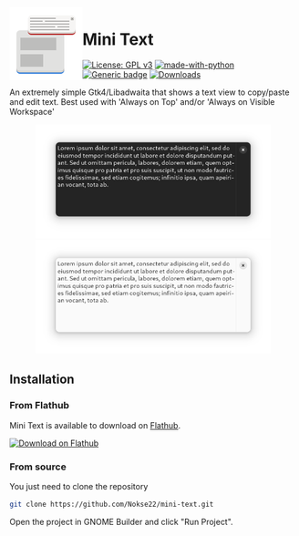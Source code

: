 <img height="128" src="data/icons/hicolor/scalable/apps/io.github.nokse22.minitext.svg" align="left"/> 
  
 # Mini Text 
  [![License: GPL v3](https://img.shields.io/badge/License-GPLv3-blue.svg)](https://www.gnu.org/licenses/gpl-3.0)
  [![made-with-python](https://img.shields.io/badge/Made%20with-Python-ff7b3f.svg)](https://www.python.org/)
  [![Generic badge](https://img.shields.io/badge/Version-v0.1.4-green.svg)](https://shields.io/)
  [![Downloads](https://img.shields.io/badge/dynamic/json?color=brightgreen&label=Flathub%20Downloads&query=%24.installs_total&url=https%3A%2F%2Fflathub.org%2Fapi%2Fv2%2Fstats%2Fio.github.nokse22.minitext)](https://flathub.org/apps/details/io.github.nokse22.minitext)

  
<p>
An extremely simple Gtk4/Libadwaita that shows a text view to copy/paste and edit text. Best used with 'Always on Top' and/or 'Always on Visible Workspace'
  </p>
  <div align="center">
  <img src="data/resources/Screenshot 1.png" height="200"/>
  <img src="data/resources/Screenshot 2.png" height="200"/>
  </div>
  
  
</div>

## Installation

### From Flathub

Mini Text is available to download on
[Flathub](https://flathub.org/apps/details/io.github.nokse22.minitext).

<a href='https://flathub.org/apps/details/io.github.nokse22.minitext'><img width='240' alt='Download on Flathub' src='https://flathub.org/assets/badges/flathub-badge-en.png'/></a>

### From source

You just need to clone the repository

```sh
git clone https://github.com/Nokse22/mini-text.git
```

Open the project in GNOME Builder and click "Run Project".

